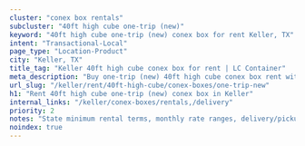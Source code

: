 ```yaml
---
cluster: "conex box rentals"
subcluster: "40ft high cube one-trip (new)"
keyword: "40ft high cube one-trip (new) conex box for rent Keller, TX"
intent: "Transactional-Local"
page_type: "Location-Product"
city: "Keller, TX"
title_tag: "Keller 40ft high cube conex box for rent | LC Container"
meta_description: "Buy one-trip (new) 40ft high cube conex box rent with local delivery in Keller, TX. LC Container — local Since 2003. Request a fast quote today."
url_slug: "/keller/rent/40ft-high-cube/conex-boxes/one-trip-new"
h1: "Rent 40ft high cube one-trip (new) conex box in Keller"
internal_links: "/keller/conex-boxes/rentals,/delivery"
priority: 2
notes: "State minimum rental terms, monthly rate ranges, delivery/pickup fees, service area."
noindex: true
---
```


<!-- TODO: Add unique city/inventory copy, images, and internal links here. -->
